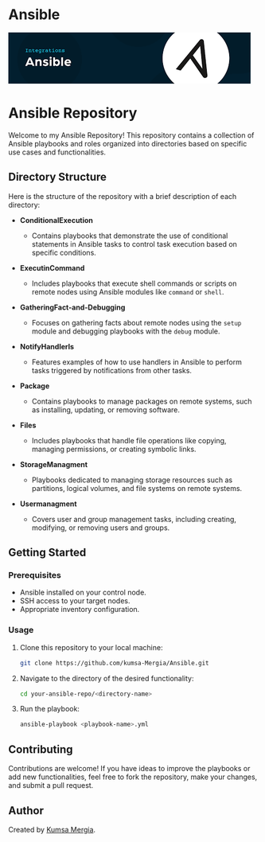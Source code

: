 # Ansible

![Ansible Logo](ansible.png)

# Ansible Repository

Welcome to my Ansible Repository! This repository contains a collection of Ansible playbooks and roles organized into directories based on specific use cases and functionalities.

## Directory Structure

Here is the structure of the repository with a brief description of each directory:

- **ConditionalExecution**
  - Contains playbooks that demonstrate the use of conditional statements in Ansible tasks to control task execution based on specific conditions.

- **ExecutinCommand**
  - Includes playbooks that execute shell commands or scripts on remote nodes using Ansible modules like `command` or `shell`.

- **GatheringFact-and-Debugging**
  - Focuses on gathering facts about remote nodes using the `setup` module and debugging playbooks with the `debug` module.

- **NotifyHandlerls**
  - Features examples of how to use handlers in Ansible to perform tasks triggered by notifications from other tasks.

- **Package**
  - Contains playbooks to manage packages on remote systems, such as installing, updating, or removing software.

- **Files**
  - Includes playbooks that handle file operations like copying, managing permissions, or creating symbolic links.

- **StorageManagment**
  - Playbooks dedicated to managing storage resources such as partitions, logical volumes, and file systems on remote systems.

- **Usermanagment**
  - Covers user and group management tasks, including creating, modifying, or removing users and groups.

## Getting Started

### Prerequisites

- Ansible installed on your control node.
- SSH access to your target nodes.
- Appropriate inventory configuration.

### Usage

1. Clone this repository to your local machine:
   ```bash
   git clone https://github.com/kumsa-Mergia/Ansible.git
   ```
2. Navigate to the directory of the desired functionality:
   ```bash
   cd your-ansible-repo/<directory-name>
   ```
3. Run the playbook:
   ```bash
   ansible-playbook <playbook-name>.yml
   ```

## Contributing

Contributions are welcome! If you have ideas to improve the playbooks or add new functionalities, feel free to fork the repository, make your changes, and submit a pull request.


## Author

Created by [Kumsa Mergia](mailto:kumsamega@gmail.com).

